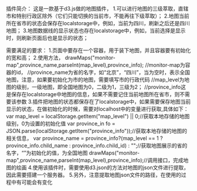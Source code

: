 插件简介：
这是一款基于d3.js做的地图插件，
1.可以进行地图的三级萃取，直辖市和特别行政区除外（它们只能切换的当前市，不能再往下级萃取）；
2.地图当前所在省市的状态会保存在localstorage中，例如，当前为四川，刷新之后还是四川地图；
3.地图数据线的显示状态也存在localstorage中，例如，当前选择是显示时，则刷新页面后也是显示的状态；

需要满足的要求：
1.页面中要存在一个容器，用于装下地图，并且容器要有初始化的宽和高；
2.使用方法，
 drawMaps("monitor-map",province_name,parseInt(map_level),province_info);
//monitor-map为容器的id，
//province_name为省的名字，如“北京”，“四川”，当为空时，表示全国地图，注意，如果要初始化为市的地图，需要填写市的行政代码
//map_level为地图的级别，一级地图，即全国地图为0，二级为1，三级为2；
//province_info这是保存在localstorage中地图的信息，如果不需要记住当前地图所在省市，则不需要该参数
3.插件把地图的状态都保存在了localstorage中，如果需要保存地图当前显示的状态，在做初始化的时候，需要对localhost中的变量进行获取,具体如下：
 var map_level = localStorage.getItem("map_level") || 0;//获取本地存储的地图级别，0为设置的初始化值
 var province_in
 fo = JSON.parse(localStorage.getItem("province_info"));//获取本地存储的地图的相关信息，
 var province_name = province_info?(map_level == 1 ? province_info.child_name : province_info.child_id) : "";//获取地图展示的省的名字，“”为初始化的值，为全国地图
 drawMaps("monitor-map",province_name,parseInt(map_level),province_info);//调用接口，完成地图的绘画
4.使用该插件时，需要使用d3.json的方法对地图的json文件进行提取，因此需要搭建一个服务器。
5.另外，注意提取地图json文件的路径，在使用的过程中有可能会有变化
